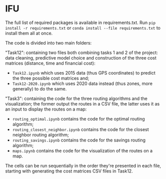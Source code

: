 # IFU
The full list of required packages is available in requirements.txt. Run `pip install -r requirements.txt` or `conda install --file requirements.txt` to install them all at once.

The code is divided into two main folders:

"Task12": containing two files both combining tasks 1 and 2 of the project: data cleaning, predictive model choice and construction of the three cost matrices (distance, time and financial cost):
- `Task12.ipynb` which uses 2015 data (thus GPS coordinates) to predict the three possible cost matrices and;
- `Task12-2020.ipynb` which uses 2020 data instead (thus zones, more generally) to do the same.

"Task3": containing the code for the three routing algorithms and the visualization; the former output the routes in a CSV file, the latter uses it as an input to display the routes on a map:
- `routing_optimal.ipynb` contains the code for the optimal routing algorithm;
- `routing_closest_neighbor.ipynb` contains the code for the closest neighbor routing algorithm;
- `routing_savings.ipynb` contains the code for the savings routing algorithm;
- `maps.ipynb` contains the code for the visualization of the routes on a map. 

The cells can be run sequentially in the order they're presented in each file, starting with generating the cost matrices CSV files in Task12.
